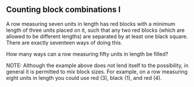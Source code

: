 ## Counting block combinations I

A row measuring seven units in length has red blocks with a minimum length of three units placed on it, such that any two red blocks (which are allowed to be different lengths) are separated by at least one black square. There are exactly seventeen ways of doing this.

How many ways can a row measuring fifty units in length be filled?

NOTE: Although the example above does not lend itself to the possibility, in general it is permitted to mix block sizes. For example, on a row measuring eight units in length you could use red (3), black (1), and red (4).
